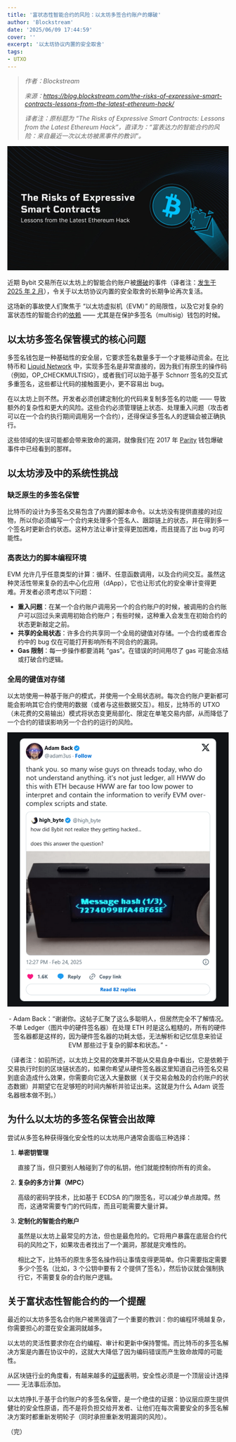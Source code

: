 ```yaml
---
title: '富状态性智能合约的风险：以太坊多签合约账户的爆破'
author: 'Blockstream'
date: '2025/06/09 17:44:59'
cover: ''
excerpt: '以太坊协议内置的安全取舍'
tags:
- UTXO
---
```



> *作者：Blockstream*
>
> *来源：<https://blog.blockstream.com/the-risks-of-expressive-smart-contracts-lessons-from-the-latest-ethereum-hack/>*
>
> *译者注：原标题为 “The Risks of Expressive Smart Contracts: Lessons from the Latest Ethereum Hack”，直译为：“富表达力的智能合约的风险：来自最近一次以太坊被黑事件的教训”。*

![ethereum_hack](../images/the-risks-of-expressive-smart-contracts-lessons-from-the-latest-ethereum-hack/ethereum_hack.jpg)

近期 Bybit 交易所在以太坊上的智能合约账户被[爆破](https://announcements.bybit.com/en/article/incident-update-unauthorized-activity-involving-eth-cold-wallet-blt292c0454d26e9140/?category=latest_bybit_news)的事件（译者注：[发生于 2025 年 2 月](https://learn.bybit.com/this-week-in-bybit/bybit-security-incident-timeline/)），令关于以太坊协议内置的安全取舍的长期争论再次复活。

这场新的事故使人们聚焦于 “以太坊虚拟机（EVM）” 的局限性，以及它对复杂的富状态性的智能合约的[依赖](https://cointelegraph.com/news/adam-back-evm-misdesign-root-cause-bybit-hack?utm_source=rss_feed&utm_medium=rss&utm_campaign=rss_partner_inbound) —— 尤其是在保护多签名（multisig）钱包的时候。

## 以太坊多签名保管模式的核心问题

多签名钱包是一种基础性的安全层，它要求签名数量多于一个才能移动资金。在比特币和 [Liquid Network](https://liquid.net/?ref=blog.blockstream.com) 中，实现多签名是非常直接的，因为我们有原生的操作码（例如，OP_CHECKMULTISIG），或者我们可以始于基于 Schnorr 签名的交互式多重签名，这些都让代码的接触面更小，更不容易出 bug。

在以太坊上则不然。开发者必须创建定制化的代码来复制多签名的功能 —— 导致额外的复杂性和更大的风险。这些合约必须管理链上状态、处理重入问题（攻击者可以在一个合约执行期间调用另一个合约），还得保证多签名人的逻辑会被正确执行。

这些领域的失误可能都会带来致命的漏洞，就像我们在 2017 年 [Parity](https://cointelegraph.com/news/parity-multisig-wallet-hacked-or-how-come?ref=blog.blockstream.com) 钱包爆破事件中已经看到的那样。

## 以太坊涉及中的系统性挑战

### 缺乏原生的多签名保管

比特币的设计为多签名交易包含了内置的脚本命令。以太坊没有提供直接的对应物，所以你必须编写一个合约来处理多个签名人、跟踪链上的状态，并在得到多一个签名时更新合约状态。这种方法让审计变得更加困难，而且提高了出 bug 的可能性。

### 高表达力的脚本编程环境

EVM 允许几乎任意类型的计算：循环、任意函数调用，以及合约间交互。虽然这种灵活性带来复杂的去中心化应用（dApp），它也让形式化的安全审计变得更难。开发者必须考虑以下问题：

- **重入问题**：在某一个合约账户调用另一个的合约账户的时候，被调用的合约账户可以回过头来调用初始合约账户；有些时候，这种重入会发生在初始合约的状态更新敲定之前。
- **共享的全局状态**：许多合约共享同一个全局的键值对存储。一个合约或者库合约中的 bug 仅在可能打开影响所有不同合约的漏洞。
- **Gas 限制**：每一步操作都要消耗 “gas”。在错误的时间用尽了 gas 可能会冻结或打破合约逻辑。

### 全局的键值对存储

以太坊使用一种基于账户的模式，并使用一个全局状态树。每次合约账户更新都可能会影响其它合约使用的数据（或者与这些数据交互）。相反，比特币的 UTXO（未花费的交易输出）模式将状态变更局部化、限定在单笔交易内部，从而降低了一个合约的错误影响另一个合约的运行的风险。

![image-20250609172759852](../images/the-risks-of-expressive-smart-contracts-lessons-from-the-latest-ethereum-hack/image-20250609172759852.png)

<p style="text-align:center">- Adam Back：“谢谢你。这帖子汇聚了这么多聪明人，但居然完全不了解情况。不单 Ledger（图片中的硬件签名器）在处理 ETH 时是这么粗糙的，所有的硬件签名器都是这样的，因为硬件签名器的功耗太低，无法解析和记忆信息来验证 EVM 那些过于复杂的脚本和状态。” -</p>


（译者注：如前所述，以太坊上交易的效果并不能从交易自身中看出，它是依赖于交易执行时刻的区块链状态的，如果你希望从硬件签名器这里知道自己待签名交易到底会造成什么效果，你需要向它送入大量数据（关于交易会触及的合约账户的状态数据）并期望它在足够短的时间内解析并验证出来。这就是为什么 Adam 说签名器根本做不到。）

## 为什么以太坊的多签名保管会出故障

尝试从多签名种获得强化安全性的以太坊用户通常会面临三种选择：

1. **单密钥管理**

   直接了当，但只要别人触碰到了你的私钥，他们就能控制你所有的资金。

2. **复杂的多方计算（MPC）**

   高级的密码学技术，比如基于 ECDSA 的门限签名，可以减少单点故障。然而，这通常需要专门的代码库，而且可能需要大量计算。

3. **定制化的智能合约账户**

   虽然是以太坊上最常见的方法，但也是最危险的。它将用户暴露在底层合约代码的风险之下，如果攻击者找出了一个漏洞，那就是灾难性的。

   相比之下，比特币的原生多签名操作码让事情变得更简单。你只需要指定需要多少个签名（比如，3 个公钥中要有 2 个提供了签名），然后协议就会强制执行它，不需要复杂的合约账户逻辑。

## 关于富状态性智能合约的一个提醒

最近的以太坊多签名合约账户被黑强调了一个重要的教训：你的编程环境越复杂，你需要担心的潜在安全漏洞就越多。

以太坊的灵活性要求你在合约编程、审计和更新中保持警惕。而比特币的多签名解决方案是内置在协议中的，这就大大降低了因为编码错误而产生致命故障的可能性。

从区块链行业的角度看，有越来越多的[证据](https://blog.blockstream.com/why-bitcoins-utxo-model-is-best-for-blockchain-based-finance/)表明，安全性必须是一个顶层设计选择 —— 无法事后添加。

以太坊挣扎于基于合约账户的多签名保管，是一个绝佳的证据：协议层应原生提供健壮的安全性原语，而不是将负担交给开发者、让他们在每次需要安全的多签名解决方案时都重新发明轮子（同时承担重新发明漏洞的风险）。

（完）